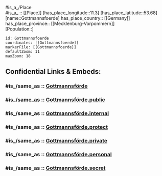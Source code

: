 ﻿---
confidential: public
isDeleted: false
location:
- 53.68
- 11.3
mapmarker: city
mapzoom:
- 7
- 12
SpocWebEntityId: 30523
tags:
- geo/City
type: City
---

#is_a_/Place  
#is_a_ :: [[Place]] 
[has_place_longitude::11.3] 
[has_place_latitude::53.68] 
[name::Gottmannsfoerde] 
has_place_country:: [[Germany]]  
has_place_province:: [[Mecklenburg-Vorpommern]]  
[Population::] 



```leaflet
id: Gottmannsfoerde
coordinates: [[Gottmannsfoerde]] 
markerFile: [[Gottmannsfoerde]] 
defaultZoom: 11 
maxZoom: 18
```


## Confidential Links & Embeds: 

### #is_/same_as :: [Gottmannsförde](/_Standards/Earth/Continent/Europe/Europe~Central/Germany/Germany~East/Mecklenburg-Vorpommern/counties~MV/Nordwest-Mecklenburg/cities~NW-Mecklenburg/Lützow-Lübstorf/boroughs~L-Lübstorf/Gottmannsförde.md) 

### #is_/same_as :: [Gottmannsförde.public](/_public/Earth/Continent/Europe/Europe~Central/Germany/Germany~East/Mecklenburg-Vorpommern/counties~MV/Nordwest-Mecklenburg/cities~NW-Mecklenburg/Lützow-Lübstorf/boroughs~L-Lübstorf/Gottmannsförde.public.md) 

### #is_/same_as :: [Gottmannsförde.internal](/_internal/Earth/Continent/Europe/Europe~Central/Germany/Germany~East/Mecklenburg-Vorpommern/counties~MV/Nordwest-Mecklenburg/cities~NW-Mecklenburg/Lützow-Lübstorf/boroughs~L-Lübstorf/Gottmannsförde.internal.md) 

### #is_/same_as :: [Gottmannsförde.protect](/_protect/Earth/Continent/Europe/Europe~Central/Germany/Germany~East/Mecklenburg-Vorpommern/counties~MV/Nordwest-Mecklenburg/cities~NW-Mecklenburg/Lützow-Lübstorf/boroughs~L-Lübstorf/Gottmannsförde.protect.md) 

### #is_/same_as :: [Gottmannsförde.private](/_private/Earth/Continent/Europe/Europe~Central/Germany/Germany~East/Mecklenburg-Vorpommern/counties~MV/Nordwest-Mecklenburg/cities~NW-Mecklenburg/Lützow-Lübstorf/boroughs~L-Lübstorf/Gottmannsförde.private.md) 

### #is_/same_as :: [Gottmannsförde.personal](/_personal/Earth/Continent/Europe/Europe~Central/Germany/Germany~East/Mecklenburg-Vorpommern/counties~MV/Nordwest-Mecklenburg/cities~NW-Mecklenburg/Lützow-Lübstorf/boroughs~L-Lübstorf/Gottmannsförde.personal.md) 

### #is_/same_as :: [Gottmannsförde.secret](/_secret/Earth/Continent/Europe/Europe~Central/Germany/Germany~East/Mecklenburg-Vorpommern/counties~MV/Nordwest-Mecklenburg/cities~NW-Mecklenburg/Lützow-Lübstorf/boroughs~L-Lübstorf/Gottmannsförde.secret.md)

